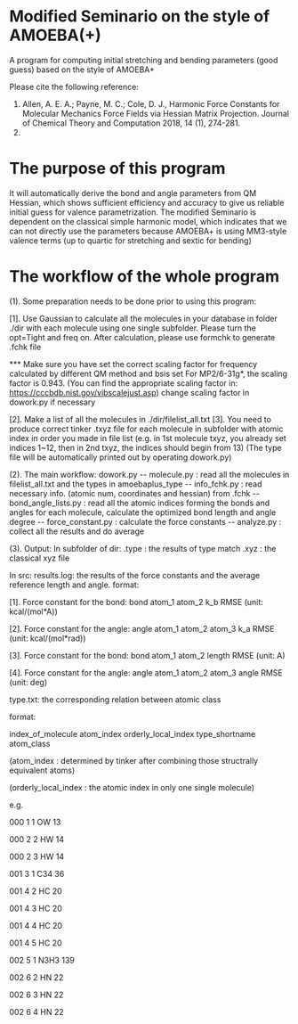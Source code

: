 # Modified Seminario on the style of AMOEBA(+)
A program for computing initial stretching and bending parameters (good guess) based on the style of AMOEBA+

Please cite the following reference:
1. Allen, A. E. A.; Payne, M. C.; Cole, D. J., Harmonic Force Constants for Molecular Mechanics Force Fields via Hessian Matrix Projection. Journal of Chemical Theory and Computation 2018, 14 (1), 274-281.
2.

# The purpose of this program
It will automatically derive the bond and angle parameters from QM Hessian, which shows sufficient efficiency and accuracy
to give us reliable initial guess for valence parametrization.
The modified Seminario is dependent on the classical simple harmonic model, which indicates that we can not directly use
the parameters because AMOEBA+ is using MM3-style valence terms (up to quartic for stretching and sextic for bending)

# The workflow of the whole program

(1). Some preparation needs to be done prior to using this program:

[1]. Use Gaussian to calculate all the molecules in your database in folder ./dir with each molecule using one single
subfolder. Please turn the opt=Tight and freq on. After calculation, please use formchk to generate .fchk file

*** Make sure you have set the correct scaling factor for frequency calculated by different QM method and bsis set
For MP2/6-31g*, the scaling factor is 0.943. (You can find the appropriate scaling factor in: https://cccbdb.nist.gov/vibscalejust.asp)
change scaling factor in dowork.py if necessary

[2]. Make a list of all the molecules in ./dir/filelist_all.txt
[3]. You need to produce correct tinker .txyz file for each molecule in subfolder with atomic index in order you made in file list
(e.g. in 1st molecule txyz, you already set indices 1~12, then in 2nd txyz, the indices should begin from 13)
(The type file will be automatically printed out by operating dowork.py)

(2). The main workflow:
dowork.py -- molecule.py : read all the molecules in filelist_all.txt and the types in amoebaplus_type 
          -- info_fchk.py : read necessary info. (atomic num, coordinates and hessian) from .fchk
          -- bond_angle_lists.py : read all the atomic indices forming the bonds and angles for each molecule, calculate the optimized bond length and angle degree
          -- force_constant.py : calculate the force constants
          -- analyze.py : collect all the results and do average

(3). Output:
In subfolder of dir:
.type : the results of type match
.xyz : the classical xyz file

In src:
results.log:
the results of the force constants and the average reference length and angle.
format:

[1]. Force constant for the bond:
bond   atom_1  atom_2  k_b  RMSE  (unit: kcal/(mol\*A))

[2]. Force constant for the angle:
angle   atom_1  atom_2  atom_3  k_a  RMSE  (unit: kcal/(mol\*rad))

[3]. Force constant for the bond:
bond   atom_1  atom_2  length  RMSE  (unit: A)

[4]. Force constant for the angle:
angle   atom_1  atom_2  atom_3  angle  RMSE  (unit: deg)

type.txt:
the corresponding relation between atomic class

format:

index_of_molecule   atom_index  orderly_local_index   type_shortname   atom_class

(atom_index : determined by tinker after combining those structrally equivalent atoms)

(orderly_local_index : the atomic index in only one single molecule)

e.g.

  000    1    1         OW   13

  000    2    2         HW   14

  000    2    3         HW   14

  001    3    1        C34   36

  001    4    2         HC   20

  001    4    3         HC   20

  001    4    4         HC   20

  001    4    5         HC   20

  002    5    1       N3H3  139

  002    6    2         HN   22

  002    6    3         HN   22

  002    6    4         HN   22
